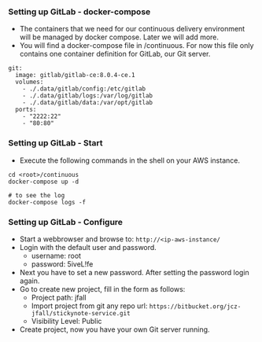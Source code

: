 ### Setting up GitLab - docker-compose
- The containers that we need for our continuous delivery environment will be managed by docker compose. Later we will add more.
- You will find a docker-compose file in <root>/continuous. For now this file only contains one container definition for GitLab, our Git server.

```
git:
  image: gitlab/gitlab-ce:8.0.4-ce.1
  volumes:
    - ./.data/gitlab/config:/etc/gitlab
    - ./.data/gitlab/logs:/var/log/gitlab
    - ./.data/gitlab/data:/var/opt/gitlab
  ports:
    - "2222:22"
    - "80:80"
```

### Setting up GitLab - Start
- Execute the following commands in the shell on your AWS instance.

```
cd <root>/continuous
docker-compose up -d

# to see the log
docker-compose logs -f
```


### Setting up GitLab - Configure
- Start a webbrowser and browse to: `http://<ip-aws-instance/`
- Login with the default user and password.
  - username: root
  - password: 5iveL!fe
- Next you have to set a new password. After setting the password login again.
- Go to create new project, fill in the form as follows:
  - Project path: jfall
  - Import project from git any repo url: `https://bitbucket.org/jcz-jfall/stickynote-service.git`
  - Visibility Level: Public
- Create project, now you have your own Git server running.
